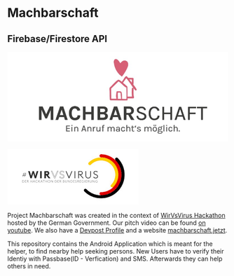 # Machbarschaft
## Firebase/Firestore API

![Machbarschaft Logo](logo.jpeg)

![WirVsVirus Hackathon Logo](Logo_01_300px.jpg)

Project Machbarschaft was created in the context of [WirVsVirus Hackathon](https://wirvsvirushackathon.org/) hosted by the German Government. Our pitch video can be found [on youtube](https://youtu.be/p7GuQokTwpM). We also have a [Devpost Profile](https://www.youtube.com/redirect?v=p7GuQokTwpM&event=video_description&q=https%3A%2F%2Fdevpost.com%2Fsoftware%2Feinanrufhilft&redir_token=9KWHas5EH2kGoMzfqHlKaS6FvmZ8MTU4NDk4NTMwOEAxNTg0ODk4OTA4) and a website [machbarschaft.jetzt](https://machbarschaft.jetzt/).

This repository contains the Android Application which is meant for the helper, to find nearby help seeking persons. New Users have to verify their Identiy with Passbase(ID - Verfication) and SMS. Afterwards they can help others in need. 
